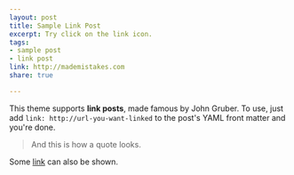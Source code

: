 ```yaml
---
layout: post
title: Sample Link Post
excerpt: Try click on the link icon.
tags:
- sample post
- link post
link: http://mademistakes.com
share: true

---
```

This theme supports **link posts**, made famous by John Gruber. To use, just add `link: http://url-you-want-linked` to the post's YAML front matter and you're done.

> And this is how a quote looks.

Some [link](http://www.mademistakes.com) can also be shown.